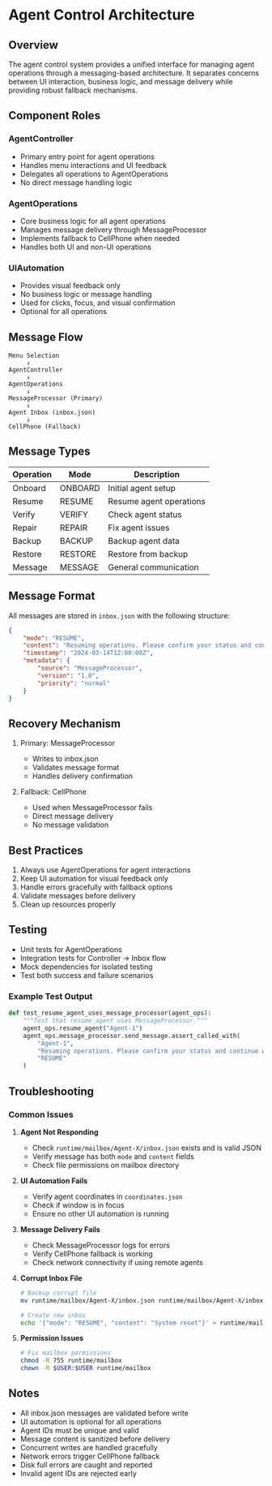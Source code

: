 # Agent Control Architecture

## Overview

The agent control system provides a unified interface for managing agent operations through a messaging-based architecture. It separates concerns between UI interaction, business logic, and message delivery while providing robust fallback mechanisms.

## Component Roles

### AgentController
- Primary entry point for agent operations
- Handles menu interactions and UI feedback
- Delegates all operations to AgentOperations
- No direct message handling logic

### AgentOperations
- Core business logic for all agent operations
- Manages message delivery through MessageProcessor
- Implements fallback to CellPhone when needed
- Handles both UI and non-UI operations

### UIAutomation
- Provides visual feedback only
- No business logic or message handling
- Used for clicks, focus, and visual confirmation
- Optional for all operations

## Message Flow

```
Menu Selection
     ↓
AgentController
     ↓
AgentOperations
     ↓
MessageProcessor (Primary)
     ↓
Agent Inbox (inbox.json)
     ↓
CellPhone (Fallback)
```

## Message Types

| Operation | Mode      | Description                    |
|-----------|-----------|--------------------------------|
| Onboard   | ONBOARD   | Initial agent setup           |
| Resume    | RESUME    | Resume agent operations       |
| Verify    | VERIFY    | Check agent status            |
| Repair    | REPAIR    | Fix agent issues              |
| Backup    | BACKUP    | Backup agent data             |
| Restore   | RESTORE   | Restore from backup           |
| Message   | MESSAGE   | General communication         |

## Message Format

All messages are stored in `inbox.json` with the following structure:

```json
{
    "mode": "RESUME",
    "content": "Resuming operations. Please confirm your status and continue with assigned tasks.",
    "timestamp": "2024-03-14T12:00:00Z",
    "metadata": {
        "source": "MessageProcessor",
        "version": "1.0",
        "priority": "normal"
    }
}
```

## Recovery Mechanism

1. Primary: MessageProcessor
   - Writes to inbox.json
   - Validates message format
   - Handles delivery confirmation

2. Fallback: CellPhone
   - Used when MessageProcessor fails
   - Direct message delivery
   - No message validation

## Best Practices

1. Always use AgentOperations for agent interactions
2. Keep UI automation for visual feedback only
3. Handle errors gracefully with fallback options
4. Validate messages before delivery
5. Clean up resources properly

## Testing

- Unit tests for AgentOperations
- Integration tests for Controller → Inbox flow
- Mock dependencies for isolated testing
- Test both success and failure scenarios

### Example Test Output

```python
def test_resume_agent_uses_message_processor(agent_ops):
    """Test that resume_agent uses MessageProcessor."""
    agent_ops.resume_agent("Agent-1")
    agent_ops.message_processor.send_message.assert_called_with(
        "Agent-1", 
        "Resuming operations. Please confirm your status and continue with assigned tasks.",
        "RESUME"
    )
```

## Troubleshooting

### Common Issues

1. **Agent Not Responding**
   - Check `runtime/mailbox/Agent-X/inbox.json` exists and is valid JSON
   - Verify message has both `mode` and `content` fields
   - Check file permissions on mailbox directory

2. **UI Automation Fails**
   - Verify agent coordinates in `coordinates.json`
   - Check if window is in focus
   - Ensure no other UI automation is running

3. **Message Delivery Fails**
   - Check MessageProcessor logs for errors
   - Verify CellPhone fallback is working
   - Check network connectivity if using remote agents

4. **Corrupt Inbox File**
   ```bash
   # Backup corrupt file
   mv runtime/mailbox/Agent-X/inbox.json runtime/mailbox/Agent-X/inbox.json.bak
   
   # Create new inbox
   echo '{"mode": "RESUME", "content": "System reset"}' > runtime/mailbox/Agent-X/inbox.json
   ```

5. **Permission Issues**
   ```bash
   # Fix mailbox permissions
   chmod -R 755 runtime/mailbox
   chown -R $USER:$USER runtime/mailbox
   ```

## Notes

- All inbox.json messages are validated before write
- UI automation is optional for all operations
- Agent IDs must be unique and valid
- Message content is sanitized before delivery
- Concurrent writes are handled gracefully
- Network errors trigger CellPhone fallback
- Disk full errors are caught and reported
- Invalid agent IDs are rejected early 